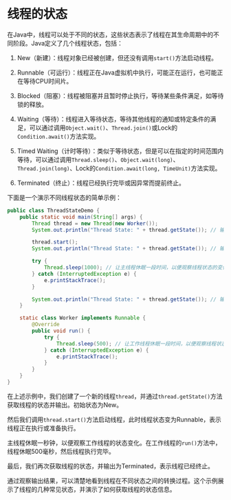 # 线程的状态

在Java中，线程可以处于不同的状态，这些状态表示了线程在其生命周期中的不同阶段。Java定义了几个线程状态，包括：

1. New（新建）：线程对象已经被创建，但还没有调用`start()`方法启动线程。

2. Runnable（可运行）：线程正在Java虚拟机中执行，可能正在运行，也可能正在等待CPU时间片。

3. Blocked（阻塞）：线程被阻塞并且暂时停止执行，等待某些条件满足，如等待锁的释放。

4. Waiting（等待）：线程进入等待状态，等待其他线程的通知或特定条件的满足，可以通过调用`Object.wait()`、`Thread.join()`或Lock的`Condition.await()`方法实现。

5. Timed Waiting（计时等待）：类似于等待状态，但是可以在指定的时间范围内等待，可以通过调用`Thread.sleep()`、`Object.wait(long)`、`Thread.join(long)`、Lock的`Condition.await(long, TimeUnit)`方法实现。

6. Terminated（终止）：线程已经执行完毕或因异常而提前终止。

下面是一个演示不同线程状态的简单示例：

```java
public class ThreadStateDemo {
    public static void main(String[] args) {
        Thread thread = new Thread(new Worker());
        System.out.println("Thread State: " + thread.getState()); // 输出线程状态（New）

        thread.start();
        System.out.println("Thread State: " + thread.getState()); // 输出线程状态（Runnable）

        try {
            Thread.sleep(1000); // 让主线程休眠一段时间，以便观察线程状态的变化
        } catch (InterruptedException e) {
            e.printStackTrace();
        }

        System.out.println("Thread State: " + thread.getState()); // 输出线程状态（Terminated）
    }

    static class Worker implements Runnable {
        @Override
        public void run() {
            try {
                Thread.sleep(500); // 让工作线程休眠一段时间，以便观察线程状态的变化
            } catch (InterruptedException e) {
                e.printStackTrace();
            }
        }
    }
}
```

在上述示例中，我们创建了一个新的线程`thread`，并通过`thread.getState()`方法获取线程的状态并输出。初始状态为New。

然后我们调用`thread.start()`方法启动线程，此时线程状态变为Runnable，表示线程正在执行或准备执行。

主线程休眠一秒钟，以便观察工作线程的状态变化。在工作线程的`run()`方法中，线程休眠500毫秒，然后线程执行完毕。

最后，我们再次获取线程的状态，并输出为Terminated，表示线程已经终止。

通过观察输出结果，可以清楚地看到线程在不同状态之间的转换过程。这个示例展示了线程的几种常见状态，并演示了如何获取线程的状态信息。
